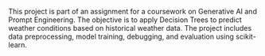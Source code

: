 This project is part of an assignment for a coursework on Generative AI and Prompt Engineering. The objective is to apply Decision Trees to predict weather conditions based on historical weather data. The project includes data preprocessing, model training, debugging, and evaluation using scikit-learn.
